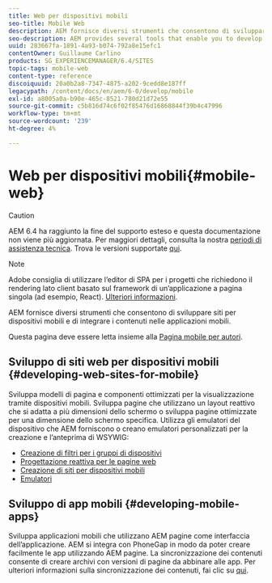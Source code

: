 ```yaml
---
title: Web per dispositivi mobili
seo-title: Mobile Web
description: AEM fornisce diversi strumenti che consentono di sviluppare siti per dispositivi mobili e di integrare i contenuti nelle applicazioni mobili
seo-description: AEM provides several tools that enable you to develop sites for mobile devices and to integrate your content into mobile applications
uuid: 283667fa-1891-4a93-b074-792a8e15efc1
contentOwner: Guillaume Carlino
products: SG_EXPERIENCEMANAGER/6.4/SITES
topic-tags: mobile-web
content-type: reference
discoiquuid: 20a0b2a8-7347-4875-a202-9cedd8e187ff
legacypath: /content/docs/en/aem/6-0/develop/mobile
exl-id: a8005a0a-b90e-465c-8521-780d21d72e55
source-git-commit: c5b816d74c6f02f85476d16868844f39b4c47996
workflow-type: tm+mt
source-wordcount: '239'
ht-degree: 4%

---
```


# Web per dispositivi mobili{#mobile-web}

>[!CAUTION]
>
>AEM 6.4 ha raggiunto la fine del supporto esteso e questa documentazione non viene più aggiornata. Per maggiori dettagli, consulta la nostra [periodi di assistenza tecnica](https://helpx.adobe.com/it/support/programs/eol-matrix.html). Trova le versioni supportate [qui](https://experienceleague.adobe.com/docs/).

>[!NOTE]
>
>Adobe consiglia di utilizzare l’editor di SPA per i progetti che richiedono il rendering lato client basato sul framework di un’applicazione a pagina singola (ad esempio, React). [Ulteriori informazioni](/help/sites-developing/spa-overview.md).

AEM fornisce diversi strumenti che consentono di sviluppare siti per dispositivi mobili e di integrare i contenuti nelle applicazioni mobili.

Questa pagina deve essere letta insieme alla [Pagina mobile per autori](/help/sites-authoring/mobile.md).

## Sviluppo di siti web per dispositivi mobili {#developing-web-sites-for-mobile}

Sviluppa modelli di pagina e componenti ottimizzati per la visualizzazione tramite dispositivi mobili. Sviluppa pagine che utilizzano un layout reattivo che si adatta a più dimensioni dello schermo o sviluppa pagine ottimizzate per una dimensione dello schermo specifica. Utilizza gli emulatori del dispositivo che AEM forniscono o creano emulatori personalizzati per la creazione e l’anteprima di WSYWIG:

* [Creazione di filtri per i gruppi di dispositivi](/help/sites-developing/groupfilters.md)
* [Progettazione reattiva per le pagine web](/help/sites-developing/responsive.md)
* [Creazione di siti per dispositivi mobili](/help/sites-developing/mobile.md)
* [Emulatori](/help/sites-developing/emulators.md)

## Sviluppo di app mobili {#developing-mobile-apps}

Sviluppa applicazioni mobili che utilizzano AEM pagine come interfaccia dell’applicazione. AEM si integra con PhoneGap in modo da poter creare facilmente le app utilizzando AEM pagine. La sincronizzazione dei contenuti consente di creare archivi con versioni di pagine da abbinare alle app. Per ulteriori informazioni sulla sincronizzazione dei contenuti, fai clic su [qui](/help/mobile/phonegap-contentsync.md).
